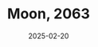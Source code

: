 ---
title: Moon, 2063
fulltitle: Moon, 2063
date: 2025-02-20
tags:
- 2025
characters:
- tzipora
categories:
- maps
keywords:
- 2025
rgb: 194, 83, 76
url: /stories/moon-2063/
image: /images/fullres/lunar.jpg
caption: The claims of the moon in 2063. This shows only the southern pole, which
  is more recently settled and substantially more chaotic.
---